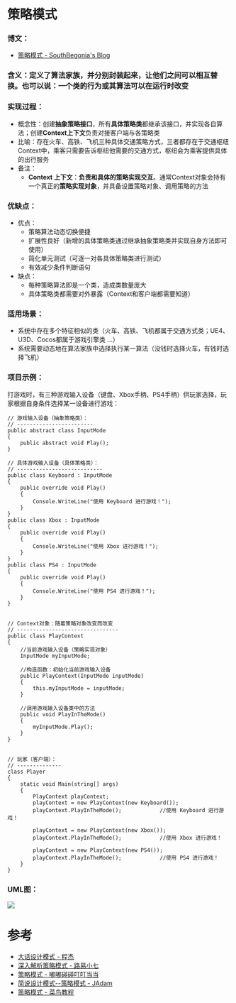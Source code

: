 # 策略模式

### 博文：
- [策略模式 - SouthBegonia's Blog](https://www.cnblogs.com/SouthBegonia/p/11971521.html)

### 含义：定义了算法家族，并分别封装起来，让他们之间可以相互替换。也可以说：一个类的行为或其算法可以在运行时改变

### 实现过程：
- 概念性：创建**抽象策略接口**，所有**具体策略类**都继承该接口，并实现各自算法；创建**Context上下文**负责对接客户端与各策略类
- 比喻：存在火车、高铁、飞机三种具体交通策略方式，三者都存在于交通枢纽Context中，乘客只需要告诉枢纽他需要的交通方式，枢纽会为乘客提供具体的出行服务
- 备注：
    - **Context 上下文**：**负责和具体的策略实现交互**。通常Context对象会持有一个真正的**策略实现对象**，并具备设置策略对象、调用策略的方法

### 优缺点：
- 优点：
	- 策略算法动态切换便捷
	- 扩展性良好（新增的具体策略类通过继承抽象策略类并实现自身方法即可使用）
	- 简化单元测试（可逐一对各具体策略类进行测试）
	- 有效减少条件判断语句
- 缺点：
	- 每种策略算法即是一个类，造成类数量庞大
	- 具体策略类都需要对外暴露（Context和客户端都需要知道）

### 适用场景：
- 系统中存在多个特征相似的类（火车、高铁、飞机都属于交通方式类；UE4、U3D、Cocos都属于游戏引擎类 ...）
- 系统需要动态地在算法家族中选择执行某一算法（没钱时选择火车，有钱时选择飞机）


### 项目示例：
打游戏时，有三种游戏输入设备（键盘、Xbox手柄、PS4手柄）供玩家选择，玩家根据自身条件选择某一设备进行游戏：

```
// 游戏输入设备（抽象策略类）：
// ------------------------
public abstract class InputMode
{
    public abstract void Play();
}

// 具体游戏输入设备（具体策略类）：
// ---------------------------
public class Keyboard : InputMode
{
    public override void Play()
    {
        Console.WriteLine("使用 Keyboard 进行游戏！");
    }
}
public class Xbox : InputMode
{
    public override void Play()
    {
        Console.WriteLine("使用 Xbox 进行游戏！");
    }
}
public class PS4 : InputMode
{
    public override void Play()
    {
        Console.WriteLine("使用 PS4 进行游戏！");
    }
}


// Context对象：随着策略对象改变而改变
// --------------------------------
public class PlayContext
{
    //当前游戏输入设备（策略实现对象）
    InputMode myInputMode;

    //构造函数：初始化当前游戏输入设备
    public PlayContext(InputMode inputMode)
    {
        this.myInputMode = inputMode;
    }

    //调用游戏输入设备类中的方法
    public void PlayInTheMode()
    {
        myInputMode.Play();
    }
}


// 玩家（客户端）：
// --------------
class Player
{
    static void Main(string[] args)
    {
        PlayContext playContext;
        playContext = new PlayContext(new Keyboard());
        playContext.PlayInTheMode();			//使用 Keyboard 进行游戏！

        playContext = new PlayContext(new Xbox());		
        playContext.PlayInTheMode();			//使用 Xbox 进行游戏！

        playContext = new PlayContext(new PS4());	
        playContext.PlayInTheMode();			//使用 PS4 进行游戏！
    }
}
```

### UML图：

![](https://img2018.cnblogs.com/blog/1688704/201912/1688704-20191202163449218-386385510.png)

# 参考
- [大话设计模式 - 程杰]()
- [深入解析策略模式 - 路易小七](https://www.cnblogs.com/lewis0077/p/5133812.html)
- [策略模式 - 嘟嘟碰碰叮叮当当](https://www.jianshu.com/p/4ffad05d0cce)
- [简说设计模式--策略模式 - JAdam](https://www.cnblogs.com/adamjwh/p/11011095.html)
- [策略模式 - 菜鸟教程](https://www.runoob.com/design-pattern/strategy-pattern.html)